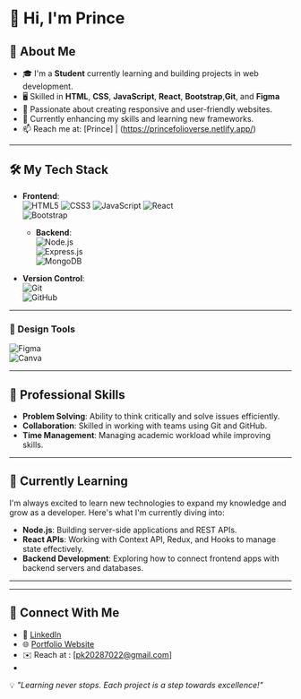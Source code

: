 # 👋 Hi, I'm Prince

## 🌟 About Me
- 🎓 I'm a **Student** currently learning and building projects in web development.
- 🖥️ Skilled in **HTML**, **CSS**, **JavaScript**, **React**, **Bootstrap**,**Git**, and **Figma**
- 🚀 Passionate about creating responsive and user-friendly websites.
- 🌱 Currently enhancing my skills and learning new frameworks.
- 📫 Reach me at: [Prince] | (https://princefolioverse.netlify.app/)

---

## 🛠️ My Tech Stack
- **Frontend**:  
  ![HTML5](https://img.shields.io/badge/HTML5-%23E34F26.svg?style=flat&logo=html5&logoColor=white) 
  ![CSS3](https://img.shields.io/badge/CSS3-%231572B6.svg?style=flat&logo=css3&logoColor=white) 
  ![JavaScript](https://img.shields.io/badge/JavaScript-%23F7DF1E.svg?style=flat&logo=javascript&logoColor=black) 
  ![React](https://img.shields.io/badge/React-%2320232a.svg?style=flat&logo=react&logoColor=%2361DAFB)  
  ![Bootstrap](https://img.shields.io/badge/Bootstrap-%23563D7C.svg?style=flat&logo=bootstrap&logoColor=white)


  - **Backend**:  
  ![Node.js](https://img.shields.io/badge/Node.js-%23339933.svg?style=flat&logo=node.js&logoColor=white)  
  ![Express.js](https://img.shields.io/badge/Express.js-%23000000.svg?style=flat&logo=express&logoColor=white)  
  ![MongoDB](https://img.shields.io/badge/MongoDB-%2347A248.svg?style=flat&logo=mongodb&logoColor=white)


- **Version Control**:  
  ![Git](https://img.shields.io/badge/Git-%23F05033.svg?style=flat&logo=git&logoColor=white)  
  ![GitHub](https://img.shields.io/badge/GitHub-%23121011.svg?style=flat&logo=github&logoColor=white)

---
### 🎨 Design Tools  
![Figma](https://img.shields.io/badge/Figma-%23F24E1E.svg?style=for-the-badge&logo=figma&logoColor=white)  
![Canva](https://img.shields.io/badge/Canva-%2300C4CC.svg?style=for-the-badge&logo=canva&logoColor=white)

- - -
## 💼 Professional Skills
- **Problem Solving**: Ability to think critically and solve issues efficiently.
- **Collaboration**: Skilled in working with teams using Git and GitHub.
- **Time Management**: Managing academic workload while improving skills.

---
## 🚀 Currently Learning
I'm always excited to learn new technologies to expand my knowledge and grow as a developer. Here's what I'm currently diving into:
- **Node.js**: Building server-side applications and REST APIs.
- **React APIs**: Working with Context API, Redux, and Hooks to manage state effectively.
- **Backend Development**: Exploring how to connect frontend apps with backend servers and databases.

---

---

## 🤝 Connect With Me
- 💼 [LinkedIn](https://www.linkedin.com/in/prince-kumar-901bb3274/)
- 🌐 [Portfolio Website](https://princefolioverse.netlify.app/)
- ✉️ Reach at : [pk20287022@gmail.com]
- 

💡 *"Learning never stops. Each project is a step towards excellence!"*
